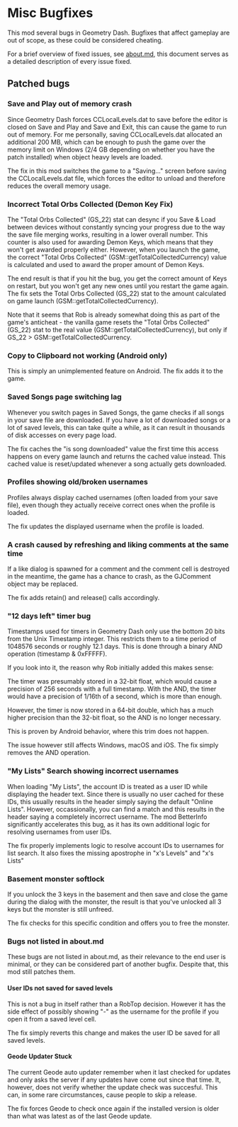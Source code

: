 # Misc Bugfixes
This mod several bugs in Geometry Dash. Bugfixes that affect gameplay are out of scope, as these could be considered cheating.

For a brief overview of fixed issues, see [about.md](about.md), this document serves as a detailed description of every issue fixed.

## Patched bugs
### <cj>Save and Play</c> out of memory <cr>crash</c>
Since Geometry Dash forces CCLocalLevels.dat to save before the editor is closed on Save and Play and Save and Exit, this can cause the game to run out of memory. For me personally, saving CCLocalLevels.dat allocated an additional 200 MB, which can be enough to push the game over the memory limit on Windows (2/4 GB depending on whether you have the patch installed) when object heavy levels are loaded.

The fix in this mod switches the game to a "Saving..." screen before saving the CCLocalLevels.dat file, which forces the editor to unload and therefore reduces the overall memory usage.

### <cr>Incorrect</c> <cj>Total Orbs Collected</c> (Demon Key Fix)
The "Total Orbs Collected" (GS_22) stat can desync if you Save & Load between devices without constantly syncing your progress due to the way the save file merging works, resulting in a lower overall number. This counter is also used for awarding Demon Keys, which means that they won't get awarded properly either. However, when you launch the game, the correct "Total Orbs Collected" (GSM::getTotalCollectedCurrency) value is calculated and used to award the proper amount of Demon Keys.

The end result is that if you hit the bug, you get the correct amount of Keys on restart, but you won't get any new ones until you restart the game again. The fix sets the Total Orbs Collected (GS_22) stat to the amount calculated on game launch (GSM::getTotalCollectedCurrency).

Note that it seems that Rob is already somewhat doing this as part of the game's anticheat - the vanilla game resets the "Total Orbs Collected" (GS_22) stat to the real value (GSM::getTotalCollectedCurrency), but only if GS_22 > GSM::getTotalCollectedCurrency.

### <cj>Copy to Clipboard</c> not working (Android only)
This is simply an unimplemented feature on Android. The fix adds it to the game.

### <cj>Saved Songs</c> page switching <cr>lag</c>
Whenever you switch pages in Saved Songs, the game checks if all songs in your save file are downloaded. If you have a lot of downloaded songs or a lot of saved levels, this can take quite a while, as it can result in thousands of disk accesses on every page load.

The fix caches the "is song downloaded" value the first time this access happens on every game launch and returns the cached value instead. This cached value is reset/updated whenever a song actually gets downloaded.

### <cj>Profiles</c> showing <cr>old/broken</c> usernames
Profiles always display cached usernames (often loaded from your save file), even though they actually receive correct ones when the profile is loaded.

The fix updates the displayed username when the profile is loaded.

### A <cr>crash</c> caused by <cj>refreshing and liking</c> <co>comments</c> at the same time
If a like dialog is spawned for a comment and the comment cell is destroyed in the meantime, the game has a chance to crash, as the GJComment object may be replaced.

The fix adds retain() and release() calls accordingly.

### <cr>"12 days left"</c> timer bug
Timestamps used for timers in Geometry Dash only use the bottom 20 bits from the Unix Timestamp integer. This restricts them to a time period of 1048576 seconds or roughly 12.1 days. This is done through a binary AND operation (timestamp & 0xFFFFF).

If you look into it, the reason why Rob initially added this makes sense:

The timer was presumably stored in a 32-bit float, which would cause a precision of 256 seconds with a full timestamp. With the AND, the timer would have a precision of 1/16th of a second, which is more than enough.

However, the timer is now stored in a 64-bit double, which has a much higher precision than the 32-bit float, so the AND is no longer necessary.

This is proven by Android behavior, where this trim does not happen.

The issue however still affects Windows, macOS and iOS. The fix simply removes the AND operation.

### <cj>"My Lists" Search</c> showing <cr>incorrect usernames</c>
When loading "My Lists", the account ID is treated as a user ID while displaying the header text. Since there is usually no user cached for these IDs, this usually results in the header simply saying the default "Online Lists". However, occassionally, you can find a match and this results in the header saying a completely incorrect username. The mod BetterInfo significantly accelerates this bug, as it has its own additional logic for resolving usernames from user IDs.

The fix properly implements logic to resolve account IDs to usernames for list search. It also fixes the missing apostrophe in "x's Levels" and "x's Lists"

### <cj>Basement monster</c> <cr>softlock</c>
If you unlock the 3 keys in the basement and then save and close the game during the dialog with the monster, the result is that you've unlocked all 3 keys but the monster is still unfreed.

The fix checks for this specific condition and offers you to free the monster.

### Bugs not listed in about.md
These bugs are not listed in about.md, as their relevance to the end user is minimal, or they can be considered part of another bugfix. Despite that, this mod still patches them.

#### User IDs not saved for saved levels
This is not a bug in itself rather than a RobTop decision. However it has the side effect of possibly showing "-" as the username for the profile if you open it from a saved level cell.

The fix simply reverts this change and makes the user ID be saved for all saved levels.

#### Geode Updater Stuck
The current Geode auto updater remember when it last checked for updates and only asks the server if any updates have come out since that time. It, however, does not verify whether the update check was succesful. This can, in some rare circumstances, cause people to skip a release.

The fix forces Geode to check once again if the installed version is older than what was latest as of the last Geode update.